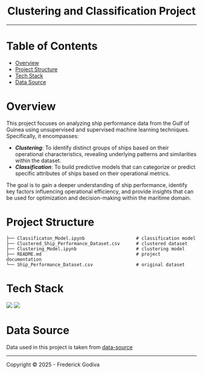 <h1 align="center">Clustering and Classification Project</h1>

---

# Table of Contents

- [Overview](#overview)
- [Project Structure](#project-structure)
- [Tech Stack](#tech-stack)
- [Data Source](#data-source)

# Overview

This project focuses on analyzing ship performance data from the Gulf of Guinea using unsupervised and supervised machine learning techniques. Specifically, it encompasses:

- **_Clustering_**: To identify distinct groups of ships based on their operational characteristics, revealing underlying patterns and similarities within the dataset.
- **_Classification_**: To build predictive models that can categorize or predict specific attributes of ships based on their operational metrics.

The goal is to gain a deeper understanding of ship performance, identify key factors influencing operational efficiency, and provide insights that can be used for optimization and decision-making within the maritime domain.

# Project Structure

```
├── Classificaton_Model.ipynb                   # classification model
├── Clustered_Ship_Performance_Dataset.csv      # clustered dataset
├── Clustering_Model.ipynb                      # clustering model
├── README.md                                   # project documentation
└── Ship_Performance_Dataset.csv                # original dataset
```

# Tech Stack

<a href="https://www.python.org/"><img src="https://skillicons.dev/icons?i=py"/></a>
<a href="https://scikit-learn.org/"><img src="https://skillicons.dev/icons?i=sklearn"/></a>

# Data Source

Data used in this project is taken from [data-source](https://www.kaggle.com/datasets/jeleeladekunlefijabi/ship-performance-clustering-dataset)

---

Copyright © 2025 - Frederick Godiva
